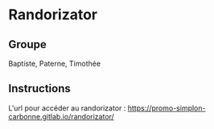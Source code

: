 Randorizator
============

Groupe
------

Baptiste, Paterne, Timothée


Instructions
------------

L'url pour accéder au randorizator : https://promo-simplon-carbonne.gitlab.io/randorizator/